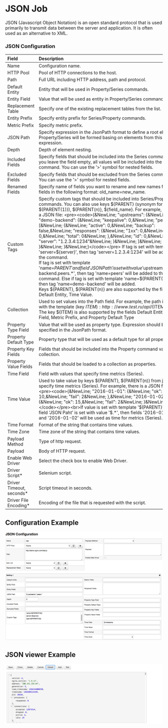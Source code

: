 # JSON Job
JSON (Javascript Object Notation) is an open standard protocol that is used primarily to transmit data between the server and application. It is often used as an alternative to XML.

### JSON Configuration


| Field       | Description           |
|:------------- |:-------------|
| Name  | Configuration name. |
| HTTP Pool | Pool of HTTP connections to the host.  |
| Path | Full URL including HTTP address, path and protocol. |
| Default Entity |  Entity that will be used in Property/Series commands.   |
| Entity Field    |  Value that will be used as entity in Property/Series commands. | 
| Replacement Table |   Specify one of the existing replacement tables from the list.   |
| Entity Prefix |  Specify entity prefix for Series/Property commands.    |
| Metric Prefix |  Specify metric prefix.    |
| JSON Path |  Specify expression in the JsonPath format to define a root element. Property/Series will be formed basing on elements from this expression. |
| Depth | Depth of element nesting. |
| Included Fields |Specify fields that should be included into the Series command. If you leave the field empty, all values will be included into the command. You can use the '>' symbol for nested fields.|
| Excluded Fields | Specify fields that should be excluded from the Series command. You can use the '>' symbol for nested fields. |
| Renamed Fields | Specify name of fields you want to rename and new names for these fields in the following format: old_name=new_name. |
| Custom Tags | Specify custom tags that should be included into Series/Property commands. You can also use keys ${PARENT} (synonym for ${PARENT(1)}), ${PARENT(n)}, ${field_name}. For example, there is a JSON file: <pre><code>{&NewLine;  "upstreams": {&NewLine;    "demo-backend": {&NewLine;      "keepalive": 0,&NewLine;      "peers": [&NewLine;        {&NewLine;          "active": 0,&NewLine;          "backup": false,&NewLine;          "responses": {&NewLine;            "1xx": 0,&NewLine;            "2xx": 0,&NewLine;            "total": 0&NewLine;          },&NewLine;          "id": 0,&NewLine;          "server": "1.2.3.4:1234"&NewLine;        }&NewLine;      ]&NewLine;    }&NewLine;  }&NewLine;}</code></pre> If tag is set with template 'server=${server}', then tag 'server=1.2.3.4:1234' will be added to the command.<br>If tag is set with template 'name=${PARENT}' and field 'JSON Path' is set with value '$upstreams.demo-backend.peers.*', then tag 'name=peers' will be added to the command. Else if tag is set with template 'name=${PARENT(2)}', then tag 'name=demo-backend' will be added. <br> Keys ${PARENT}, ${PARENT(n)} are also supported by the fields Default Entity, Time Value. |
| Collection | Used to set values into the Path field. For example, the path is set with the template (key ${ITEM}): http://www.test.ru/api/${ITEM}. <br> The key ${ITEM} is also supported by the fields Default Entity, Entity Field, Metric Prefix, and Property Default Type   |
| Property Type Field |  Value that will be used as property type. Expression should be specified in the JsonPath format.    |
| Property Default Type | Property type that will be used as a default type for all properties. |
| Property Key Fields |  Fields that should be included into the Property command value collection.   |
| Property Value Fields |  Fields that should be loaded to a collection as properties.    |
| Time Field | Field with values that specify time metrics (Series).    |
| Time Value | Used to take value by keys ${PARENT}, ${PARENT(n)} from json that specify time metrics (Series). For example, there is a JSON file: <pre><code>{&NewLine;  "2016-01-01": {&NewLine;    "ok": 10,&NewLine;    "fail": 2&NewLine;  },&NewLine;  "2016-01-02": {&NewLine;    "ok": 15,&NewLine;    "fail": 2&NewLine;  }&NewLine;}</code></pre><br>If value is set with template '${PARENT}' and field 'JSON Paht' is set with value '$.*', then fields '2016-01-01' and '2016-01-02' will be used as time for metrics (Series). |
| Time Format | Format of the string that contains time values. |
| Time Zone |  Time zone of the string that contains time values.  |
| Payload Method | Type of http request.     |
| Payload |  Body of HTTP request. |
| Enable Web Driver |  Select the check box to enable Web Driver.  |
| Driver Script* | Selenium script. |
| Driver Timeout, seconds* |  Script timeout in seconds. |
| Driver File Encoding* |  Encoding of the file that is requested with the script.    |


## Configuration Example

![](images/json_job.png)

## JSON viewer Example

![](images/json_job_viewer.png)
